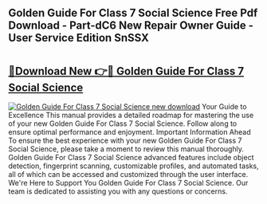 ## Golden Guide For Class 7 Social Science Free Pdf Download - Part-dC6 New Repair Owner Guide - User Service Edition SnSSX

# <h2><a href="http://bc85069.oget.top/?id=Golden+Guide+For+Class+7+Social+Science">🔗Download New 👉🔴 Golden Guide For Class 7 Social Science</a></h2>

[![Golden Guide For Class 7 Social Science new download](https://i.imgur.com/5g1atiW.png)](http://bc85069.oget.top/?id=Golden+Guide+For+Class+7+Social+Science)
Your Guide to Excellence This manual provides a detailed roadmap for mastering the use of your new Golden Guide For Class 7 Social Science. Follow along to ensure optimal performance and enjoyment. Important Information Ahead To ensure the best experience with your new Golden Guide For Class 7 Social Science, please take a moment to review this manual thoroughly. Golden Guide For Class 7 Social Science advanced features include object detection, fingerprint scanning, customizable profiles, and automated tasks, all of which can be accessed and customized through the user interface. We're Here to Support You Golden Guide For Class 7 Social Science. Our team is dedicated to assisting you with any questions or concerns.
